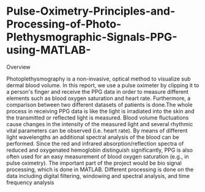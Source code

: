 # Pulse-Oximetry-Principles-and-Processing-of-Photo-Plethysmographic-Signals-PPG-using-MATLAB-

Overview

Photoplethysmography is a non-invasive, optical method to visualize sub dermal blood volume. In this report, we use a pulse oximeter by clipping it to a person's finger and receive the PPG data in order to measure different elements such as blood oxygen saturation and heart rate. Furthermore, a comparison between two different datasets of patients is done.The whole process in receiving PPG data is like the light is irradiated into the skin and the transmitted or reflected light is measured. Blood volume fluctuations cause changes in the intensity of the measured light and several rhythmic vital parameters can be observed (i.e. heart rate). By means of different light wavelengths an additional spectral analysis of the blood can be performed. Since the red and infrared absorption/reflection spectra of reduced and oxygenated hemoglobin distinguish significantly, PPG is also often used for an easy measurement of blood oxygen saturation (e.g., in pulse oximetry).
The important part of the project would be bio signal processing, which is done in MATLAB. Different processing is done on the data including digital filtering, windowing and spectral analysis, and time frequency analysis
